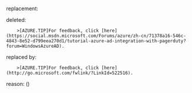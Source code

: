 replacement:

deleted:

		>[AZURE.TIP]For feedback, click [here](https://social.msdn.microsoft.com/Forums/azure/zh-cn/71378a16-546c-4843-8e52-d799eea270d1/tutorial-azure-ad-integration-with-pagerduty?forum=WindowsAzureAD).

replaced by:

		>[AZURE.TIP]For feedback, click [here](http://go.microsoft.com/fwlink/?LinkId=522516).

reason: ()

